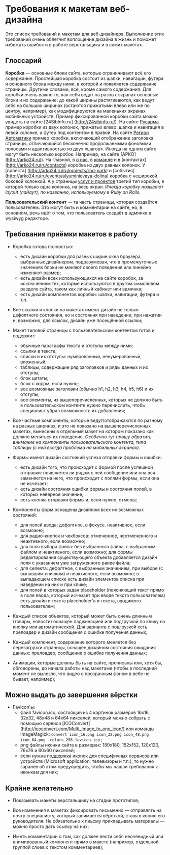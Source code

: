 Требования к макетам веб-дизайна
================================

Это список требований к макетам для веб-дизайнера. Выполнение этих требований
очень облегчит воплощение дизайна в жизнь и поможет избежать ошибок и в работе
верстальщика и в самих макетах.


Глоссарий
---------

**Коробка** — основные блоки сайта, которые ограничивают всё его содержание.
Простейшая коробка состоит из шапки, навигации, футера и основного блока между
ними, в которой и появляется содержание страницы. Другими словами, всё, кроме
самого содержания. Для коробки очень важно то, как себя ведут на разных экранах
основные блоки и их содержание: до какой ширины растягиваются, как ведут себя
на больших ширинах (остаются прижатыми влево или же по центру, например),
как модифицируются на маленьких экранах мобильных устройств.
Пример фиксированной коробки сайта можно увидеть на сайте [24SibInfo.ru]
(http://24sibinfo.ru/). На сайте [Русарма](http://rusarm24.ru/) пример коробки
из двух колонок, прижатых влево: шапка и навигация в левой колонке, а футер под
контентом в правой. На сайте [Регион Автоматики](http://regavt.ru/services)
пример коробки, включающий отображение заголовка страницы, отличающийся
бесконечно продолжаемыми фоновыми полосами и адаптивностью из двух «шагов».
Иногда на одном сайте могут быть несколько коробок. Например, на сайте [АРКО]
(http://arko24.ru/). На главной, в [о нас](http://arko24.ru/ru/about), в
[команде](http://arko24.ru/ru/team) и в [контактах]
(http://arko24.ru/ru/contacts) коробка из двух равных колонок. У [проекта]
(http://arko24.ru/ru/projects/rnd-park) и [события]
(http://arko24.ru/ru/events/alyuminievaya-dolina) коробка с неширокой боковой
колонкой. А у страницы [услуг и проектов](http://arko24.ru/ru/services) третий
тип коробки, в которой только одна колонка, на весь экран. _Иногда коробку
называют layout (лайаут), по названию, используемому в Ruby on Rails._

**Пользовательский контент** — та часть страницы, которая создаётся
пользователем. Это могут быть и комментарии на сайте, но, в основном, речь идёт
о том, что пользователь создаёт в админке в wysiwyg редакторе.


Требования приёмки макетов в работу
-----------------------------------

* Коробка готова полностью:
    - есть дизайн коробки для разных ширин окна браузера, выбранных дизайнером,
      подразумевая, что в промежуточных значениях блоки не меняют своего
      поведения или линейно изменяют размер;
    - есть дизайн всех использующихся на сайте коробок, за исключением тех,
      которые используются в другом смысловом разделе сайта, таком как личный
      кабинет или админка;
    - есть дизайн компонентов коробки: шапки, навигации, футера и т.п.

* Все ссылки и кнопки на макетах имеют дизайн не только дефолтного состояния,
  но и состояния при наведении, при нажатии и, возможно, для ссылок, дизайн
  уже посещённой ссылки;

* Макет типовой страницы с пользовательским контентом готов и содержит:
    - обычные параграфы текста и отступы между ними;
    - ссылки в тексте;
    - списки и их отступы: нумерованный, ненумерованный, вложенный;
    - таблицы, содержащие ряд заголовков и ряды данных и их отступы;
    - блок цитаты;
    - блок с кодом, если нужно;
    - все возможные заголовки (обычно h1, h2, h3, h4, h5, h6) и их отступы;
    - все элементы, из вышеперечисленных, которых не должно быть в
      пользовательском контенте нужно перечислить, чтобы специалист убрал
      возможность их добавления;

* Все частные компоненты, которые ведут/отображаются по разному на разных
  ширинах, и это не показано на вышеперечисленных макетах, вынесены в
  отдельный макет на котором показано как должно меняться их поведение.
  _Особенно тут прошу обратить внимание на компоненты пользовательского
  контента, типа таблицы (с ней всегда проблема на мобильных экранах)._


* Формы имеют дизайн состояний успеха отправки формы и ошибки:
    - есть дизайн того, что происходит с формой после успешной отправки:
      появляется ли рядом с ней сообщение или она вся заменяется на него, что
      происходит с полями формы, если она не исчезает;
    - есть дизайн состояния ошибки формы и состояния полей, в которых неверное
      значение;
    - есть кнопка отправки формы и, если нужно, отмены;

* Компоненты форм оснащены дизайном всех их возможных состояний:
    - для полей ввода: дефолтное, в фокусе. неактивное, если возможно;
    - для радио-кнопок и чекбоксов: отмеченное, неотмеченного и неактивного,
      если возможно;
    - для поля выбора файла: без выбранного файла, с выбранным файлом
      и неактивного, если возможно; для формы редактирования существующего
      объекта добавляется дизайн поля с указанием уже загруженного ранее файла;
    - для селекта: дефолтное, с выбранным значением, при выборе (с выпавшим
      списком) и неактивного, если возможно; в выпадающем списке есть дизайн
      элементов списка при наведении на них и при клике;
    - для полей в которых задан placeholder (поясняющий текст прямо в поле ввода,
      который исчезает при вводе текста пользователем) есть дизайн и текста
      placeholder'а и текста, вводимого пользователем;

* Каждый список объектов, который может быть очень длинным (товары, новости)
  оснащён паджинацией или подгрузкой по клику на кнопку или автоматической.
  Для варианта с подгрузкой есть прелоадер и дизайн сообщения о ошибке
  получения данных;

* Каждый компонент, содержание которого меняется без перезагрузки страницы,
  оснащён дизайном состояния ожидания данных: прелоадер, сообщение о ошибке
  получения данных;

* Анимации, которые должны быть на сайте, прописаны или, хотя бы, обговорены,
  до начала работы над макетами (чтобы в последний момент не вылезло, что видео
  с прозрачным фоном в вебе не бывает, например);


Можно выдать до завершения вёрстки
----------------------------------

* Favicon'ы:
    - файл favicon.ico, состоящий из 4 картинок размеров 16x16, 32x32, 48x48
      и 64x64 пикселей, который можно собрать с помощью сервиса [ICOConvert]
      (http://icoconvert.com/Multi_Image_to_one_icon/) или команды ImageMagick:
      `convert icon_16.png icon_32.png icon_48.png icon_64.png -colors 256 favicon.ico`
      ;
    - png файлы иконки сайта в размерах: 180x180, 152x152, 120x120, 76x76
      и 60x60 пикселей;
    - если нужна поддержка иконок для специфичных сервисов или устройств
      (Microsoft application, телевизоры и т.п.), то нужно заранее об этом
      предупредить, чтобы мы нашли требования к иконкам для них;


Крайне желательно
-----------------

* Показывать макеты верстальщику на стадии прототипов;

* Все изменения в макетах фиксировать письменно — отправлять на почту
  специалисту, который занимается вёрсткой, ставя в копию его руководителя.
  Не обязательно к пиьсму прикладывать материалы — можно просто дать ссылку на
  них;

* Иметь комментарии о том, как должен вести себя неочевидный или анимированный
  компонент прямо в макете (например, отдельной группой слоев с текстом
  комментариев);
